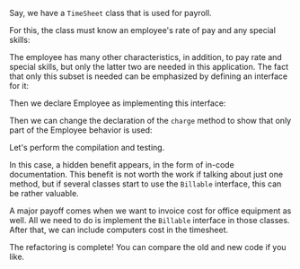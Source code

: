 Say, we have a <code>TimeSheet</code> class that is used for payroll.

For this, the class must know an employee's rate of pay and any special skills:

The employee has many other characteristics, in addition, to pay rate and special skills, but only the latter two are needed in this application. The fact that only this subset is needed can be emphasized by defining an interface for it:

Then we declare Employee as implementing this interface:

Then we can change the declaration of the <code>charge</code> method to show that only part of the Employee behavior is used:

Let's perform the compilation and testing.

In this case, a hidden benefit appears, in the form of in-code documentation. This benefit is not worth the work if talking about just one method, but if several classes start to use the <code>Billable</code> interface, this can be rather valuable.

A major payoff comes when we want to invoice cost for office equipment as well. All we need to do is implement the <code>Billable</code> interface in those classes. After that, we can include computers cost in the timesheet.

The refactoring is complete! You can compare the old and new code if you like.